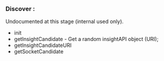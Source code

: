 ### Discover : 

Undocumented at this stage (internal used only).

- init
- getInsightCandidate - Get a random insightAPI object (URI);
- getInsightCandidateURI
- getSocketCandidate